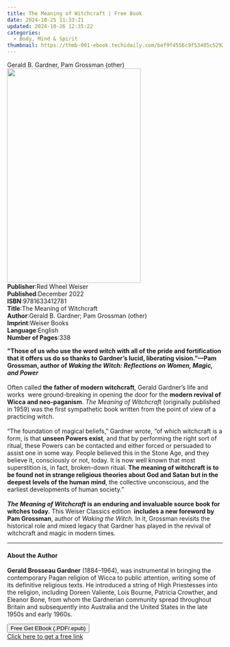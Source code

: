 ```yaml
---
title: The Meaning of Witchcraft | Free Book
date: 2024-10-25 11:33:21
updated: 2024-10-26 12:35:22
categories:
  - Body, Mind & Spirit
thumbnail: https://thmb-001-ebook.techidaily.com/bef9f4556c9f53485c5292ec7da853ca67dbe85afb13462c58ce45c31b9f1bca.jpg
---
```

<main id="book-container">
  <div class="flex flex-col">
    <div class="book-brief flex-1 py-6 px-4 sm:p-6 md:py-10 md:px-8">
      <!-- brief-->
      <div class="book-brief-main">Gerald B. Gardner, Pam Grossman (other)</div>
    </div>
    <div
      class="book-meta-info flex-1 grid gap-4 col-start-1 col-end-3 row-start-1 sm:mb-6 sm:grid-cols-4 lg:gap-6 lg:col-start-2 lg:row-end-6 lg:row-span-6 lg:mb-0"
    >
      <div
        class="book-meta-info-left place-content-center mt-4 p-4 text-sm leading-6 col-start-2 col-span-2 dark:text-slate-400"
      >
        <img
          class="w-full h-500 object-cover rounded-lg sm:h-255 sm:col-span-2 lg:col-span-full"
          src="https://img-001-ebook.techidaily.com/3f338a05436a2ae42c1a4b489fc2fc29004579388a2cd546138efb878aa1a54c.jpg"
          alt=""
          width="312"
          height="500"
        />
      </div>
      <div
        class="book-meta-info-right mt-2 col-start-1 row-start-2 col-span-3 self-center"
      >
        <!-- meta data  -->
        <div class="flex flex-col px-4 md:px-8">
          <div class="flex-1">
            <strong>Publisher</strong>:<span class="px-2"
              >Red Wheel Weiser</span
            >
          </div>
          <div class="flex-1">
            <strong>Published</strong>:<span class="px-2">December 2022</span>
          </div>
          <div class="flex-1">
            <strong>ISBN</strong>:<span class="px-2">9781633412781</span>
          </div>
          <div class="flex-1">
            <strong>Title</strong>:<span class="px-2"
              >The Meaning of Witchcraft</span
            >
          </div>
          <div class="flex-1">
            <strong>Author</strong>:<span class="px-2"
              >Gerald B. Gardner; Pam Grossman (other)</span
            >
          </div>
          <div class="flex-1">
            <strong>Imprint</strong>:<span class="px-2">Weiser Books</span>
          </div>
          <div class="flex-1">
            <strong>Language</strong>:<span class="px-2">English</span>
          </div>
          <div class="flex-1">
            <strong>Number of Pages</strong>:<span class="px-2">338</span>
          </div>
        </div>
      </div>
    </div>
    <div class="book-description flex-1 py-6 px-4 sm:p-6 md:py-10 md:px-8">
      <div class="book-description-main">
        <div accordion-content="" id="description">
          <p>
            <b
              >"Those of us who use the word <i>witch</i> with all of the pride
              and fortification that it offers us do so thanks to Gardner’s
              lucid, liberating vision.”—Pam Grossman, author of
              <i>Waking the Witch: Reflections on Women, Magic, and Power</i></b
            ><br /><br />
            Often called <b>the father of modern witchcraft</b>, Gerald
            Gardner’s life and works &nbsp;were ground-breaking in opening the
            door for the
            <b>modern revival of Wicca and neo-paganism</b>.&nbsp;<i
              >The Meaning of Witchcraft</i
            >&nbsp;(originally published in 1959) was the first sympathetic book
            written from the point of view of a practicing witch.<br /><br />
            “The foundation of magical beliefs,” Gardner wrote, “of which
            witchcraft is a form, is that <b>unseen Powers exist</b>, and that
            by performing the right sort of ritual, these Powers can be
            contacted and either forced or persuaded to assist one in some way.
            People believed this in the Stone Age, and they believe it,
            consciously or not, today. It is now well known that most
            superstition is, in fact, broken-down ritual.
            <b
              >The meaning of witchcraft is to be found not in strange religious
              theories about God and Satan but in the deepest levels of the
              human mind</b
            >, the collective unconscious, and the earliest developments of
            human society.”<br /><br /><b
              ><i>The Meaning of Witchcraft</i>&nbsp;is an enduring and
              invaluable source book for witches today.</b
            >
            This Weiser Classics edition
            <b>&nbsp;includes a new foreword by Pam Grossman</b>, author
            of&nbsp;<i>Waking the Witch. </i>In it, Grossman revisits the
            historical role and mixed legacy that Gardner has played in the
            revival of witchcraft and magic in modern times.
          </p>
        </div>
        <div class="accordion-fader"></div>
      </div>
    </div>
    <div class="book-excerpts flex-1 py-6 px-4 sm:p-6 md:py-10 md:px-8">
      <!-- excerpts-->
      <div class="book-excerpts-main">
        <hr />
        <h4 class="placeholder placeholder-heading">
          <span>About the Author</span>
        </h4>
        <p>
          <b>Gerald Brosseau Gardner</b> (1884–1964), was instrumental in
          bringing the contemporary Pagan religion of Wicca to public attention,
          writing some of its definitive religious texts. He introduced a string
          of High Priestesses into the religion, including Doreen Valiente, Lois
          Bourne, Patricia Crowther, and Eleanor Bone, from whom the Gardnerian
          community spread throughout Britain and subsequently into Australia
          and the United States in the late 1950s and early 1960s.
        </p>
      </div>
    </div>
    <div
      class="book-about-author flex-1 py-6 px-4 sm:p-6 md:py-10 md:px-8"
    ></div>
    <div class="book-free-get flex-1 py-6 px-4 sm:p-6 md:py-10 md:px-8">
      <button
        id="btn-free-get"
        class="bg-blue-500 hover:bg-blue-700 text-white font-bold py-2 px-4 rounded"
      >
        Free Get EBook (.PDF/.epub)
      </button>
      <div id="countdown-display" class="px-2 text-lg mt-2"></div>
      <a
        id="free-link"
        class="hidden bg-blue-500 hover:bg-blue-700 text-white font-bold py-2 px-4 rounded"
        href="https://www.ebooks.com/en-us/book/210503047/the-meaning-of-witchcraft/gerald-b-gardner/"
        target="_blank"
        >Click here to get a free link</a
      >
    </div>
    <script>
      let countdownTime = 0;
      let countdownInterval = null;
      document
        .getElementById('btn-free-get')
        .addEventListener('click', startCountdown);
      function startCountdown() {
        countdownTime = new Date().getTime() + 60000 * 3;
        countdownInterval = setInterval(updateCountdown, 1000);
        document.getElementById('btn-free-get').disabled = true;
        document
          .getElementById('btn-free-get')
          .classList.add('bg-gray-500', 'cursor-not-allowed');
      }
      function updateCountdown() {
        let currentTime = new Date().getTime();
        let timeLeft = countdownTime - currentTime;
        let secondsLeft = Math.floor(timeLeft / 1000);
        document.getElementById('countdown-display').innerHTML =
          `Remaining time: ${secondsLeft} seconds.`;
        if (secondsLeft <= 0) {
          clearInterval(countdownInterval);
          document.getElementById('btn-free-get').classList.add('hidden');
          document.getElementById('free-link').classList.remove('hidden');
          document.getElementById('countdown-display').innerHTML = '';
        }
      }
    </script>
  </div>
</main>
